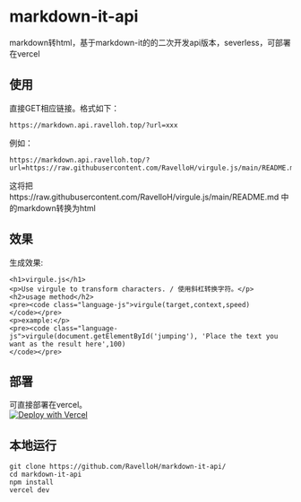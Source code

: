 # markdown-it-api
markdown转html，基于markdown-it的的二次开发api版本，severless，可部署在vercel

## 使用  
直接GET相应链接。格式如下：
```
https://markdown.api.ravelloh.top/?url=xxx
```
例如：
```
https://markdown.api.ravelloh.top/?url=https://raw.githubusercontent.com/RavelloH/virgule.js/main/README.md
```
这将把https://raw.githubusercontent.com/RavelloH/virgule.js/main/README.md 中的markdown转换为html  

## 效果 
生成效果:
```
<h1>virgule.js</h1>
<p>Use virgule to transform characters. / 使用斜杠转换字符。</p>
<h2>usage method</h2>
<pre><code class="language-js">virgule(target,context,speed)
</code></pre>
<p>example:</p>
<pre><code class="language-js">virgule(document.getElementById('jumping'), 'Place the text you want as the result here',100)
</code></pre>
```

## 部署  
可直接部署在vercel。  
[![Deploy with Vercel](https://vercel.com/button)](https://vercel.com/new/clone?repository-url=https%3A%2F%2Fgithub.com%2FRavelloH%2Fmarkdown-it-api%2F&project-name=markdownitapi&repository-name=markdown-it-api)

## 本地运行
```
git clone https://github.com/RavelloH/markdown-it-api/
cd markdown-it-api
npm install
vercel dev
```
